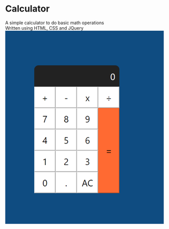 # Calculator

A simple calculator to do basic math operations\
Written using HTML, CSS and JQuery
![Calculator](calculator.png)